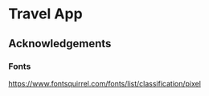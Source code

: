 # Travel App


## Acknowledgements

### Fonts
https://www.fontsquirrel.com/fonts/list/classification/pixel
